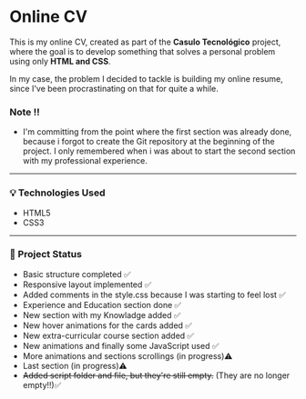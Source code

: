 # Online CV

This is my online CV, created as part of the **Casulo Tecnológico** project, where the goal is to develop something that solves a personal problem using only **HTML and CSS**.

In my case, the problem I decided to tackle is building my online resume, since I've been procrastinating on that for quite a while.

### Note ‼️
- I'm committing from the point where the first section was already done, because i forgot to create the Git repository at the beginning of the project. I only remembered when i was about to start the second section with my professional experience.

---

### 💡 Technologies Used

- HTML5  
- CSS3

---

### 📂 Project Status

- Basic structure completed ✅  
- Responsive layout implemented ✅
- Added comments in the style.css because I was starting to feel lost ✅
- Experience and Education section done ✅
- New section with my Knowladge added ✅
- New hover animations for the cards added ✅
- New extra-curricular course section added ✅
- New animations and finally some JavaScript used ✅
- More animations and sections scrollings (in progress)⚠️
- Last section (in progress)⚠️
- ~~Added script folder and file, but they're still empty.~~ (They are no longer empty!!)✅
